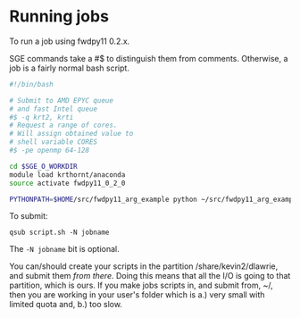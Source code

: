 # Running jobs

To run a job using fwdpy11 0.2.x.

SGE commands take a #$ to distinguish them from comments.  Otherwise, a job is a fairly normal bash script.

```sh
#!/bin/bash

# Submit to AMD EPYC queue
# and fast Intel queue
#$ -q krt2, krti
# Request a range of cores.
# Will assign obtained value to 
# shell variable CORES
#$ -pe openmp 64-128

cd $SGE_O_WORKDIR
module load krthornt/anaconda
source activate fwdpy11_0_2_0

PYTHONPATH=$HOME/src/fwdpy11_arg_example python ~/src/fwdpy11_arg_example/mysim.py --ncores $CORES
```

To submit:

```
qsub script.sh -N jobname
```

The `-N jobname` bit is optional.

You can/should create your scripts in the partition /share/kevin2/dlawrie, and submit them *from there*.  Doing this
means that all the I/O is going to that partition, which is ours.  If you make jobs scripts in, and submit from, ~/, 
then you are working in your user's folder which is a.) very small with limited quota and, b.) too slow.
